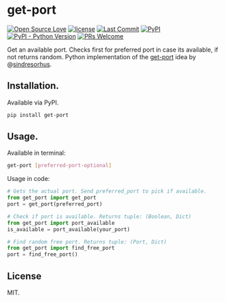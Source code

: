 # get-port
[![Open Source Love](https://badges.frapsoft.com/os/v1/open-source.svg?v=103)](https://github.com/ellerbrock/open-source-badges/)
[![license](https://img.shields.io/github/license/marinko-peso/get-port.svg)](https://github.com/marinko-peso/get-port/blob/master/LICENSE)
[![Last Commit](https://img.shields.io/github/last-commit/marinko-peso/get-port.svg?maxAge=3600)](https://github.com/marinko-peso/get-port/commits/master)
[![PyPI](https://img.shields.io/pypi/v/get-port.svg)](https://pypi.org/project/get-port/)
[![PyPI - Python Version](https://img.shields.io/pypi/pyversions/get-port.svg)](https://pypi.org/project/get-port/)
[![PRs Welcome](https://img.shields.io/badge/PRs-welcome-brightgreen.svg)](http://makeapullrequest.com)

Get an available port. Checks first for preferred port in case its available, if not returns random.
Python implementation of the [get-port](https://github.com/sindresorhus/get-port) idea by @[sindresorhus](https://github.com/sindresorhus/).


## Installation.

Available via PyPI.
```sh
pip install get-port
```


## Usage.

Available in terminal:
```sh
get-port [preferred-port-optional]
```

Usage in code:
```python
# Gets the actual port. Send preferred_port to pick if available.
from get_port import get_port
port = get_port(preferred_port)

# Check if port is available. Returns tuple: (Boolean, Dict)
from get_port import port_available
is_available = port_available(your_port)

# Find random free port. Returns tuple: (Port, Dict)
from get_port import find_free_port
port = find_free_port()
```


## License

MIT.
